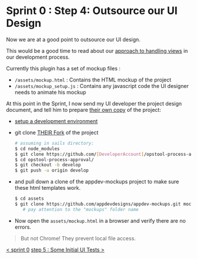 # Sprint 0 : Step 4: Outsource our UI Design 
Now we are at a good point to outsource our UI design.

This would be a good time to read about our [approach to handling views](../develop/develop_process_views.md) in our development process.

Currently this plugin has a set of mockup files :

+ `/assets/mockup.html` : Contains the HTML mockup of the project
+ `/assets/mockup_setup.js` :  Contains any javascript code the UI designer needs to animate his mockup

At this point in the Sprint, I now send my UI developer the project design document, and tell him to prepare [their own copy](../develop/develop_contribute_fork.md) of the project:

+ [setup a development environment](../develop/develop_setup.md)
+ git clone [THEIR Fork](../develop/develop_contribute_fork.md) of the project
   ```sh
   # assuming in sails directory:
   $ cd node_modules
   $ git clone https://github.com/[DeveloperAccount]/opstool-process-approval.git
   $ cd opstool-process-approval/
   $ git checkout -b develop
   $ git push -u origin develop
   ```

+ and pull down a clone of the appdev-mockups project to make sure these html templates work.
   ```sh 
   $ cd assets
   $ git clone https://github.com/appdevdesigns/appdev-mockups.git mockups
      # pay attention to the "mockups" folder name
   ```

+ Now open the `assets/mockup.html` in a browser and verify there are no errors.
> But not Chrome!  They prevent local file access.  






[< sprint 0](tutorial_sprint0.md)
[step 5 : Some Initial UI Tests >](tutorial_sprint0_04_initialUITests.md) 

